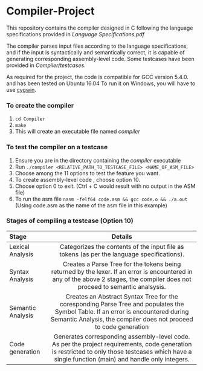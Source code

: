 # Compiler-Project
This repository contains the compiler designed in C following the language specifications provided in _Language Specifications.pdf_

The compiler parses input files according to the language specifications, and if the input is syntactically and semantically correct, it is capable of generating corresponding assembly-level code. Some testcases have been provided in _Compiler/testcases_.

As required for the project, the code is compatible for GCC version 5.4.0. and has been tested on Ubuntu 16.04
To run it on Windows, you will have to use [cygwin](https://www.cygwin.com/). 
<br/>

### To create the compiler 
1.  `cd Compiler`
2.  `make`
3.  This will create an executable file named _compiler_

### To test the compiler on a testcase
1.  Ensure you are in the directory containing the _compiler_ executable
2.  Run `./compiler <RELATIVE_PATH_TO_TESTCASE_FILE> <NAME_OF_ASM_FILE>`
3.  Choose among the 11 options to test the feature you want.
4.  To create assembly-level code , choose option 10.
5.  Choose option 0 to exit. (Ctrl + C would result with no output in the ASM file)
6.  To run the asm file `nasm -felf64 code.asm && gcc code.o && ./a.out` (Using code.asm as the name of the asm file in this example)

### Stages of compiling a testcase (Option 10)
                                              
 |    Stage    |     Details  |
| :------------- | :----------: |
|  Lexical Analysis | Categorizes the contents of the input file as tokens (as per the language specifications).|
| Syntax Analysis   | Creates a Parse Tree for the tokens being returned by the lexer. If an error is encountered in any of the above 2 stages, the compiler does not proceed to semantic analsysis.|
| Semantic Analysis |Creates an Abstract Syntax Tree for the coresponding Parse Tree and populates the Symbol Table. If an error is encountered during Semantic Analysis, the compiler does not proceed to code generation |
| Code generation | Generates corresponding assembly-level code. As per the project requirements, code generation is restricted to only those testcases which have a single function (main) and handle only integers.|


